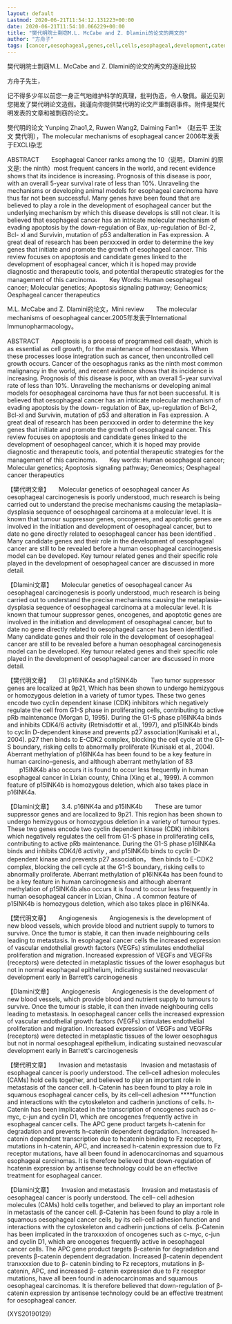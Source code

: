 ```yaml
---
layout: default
Lastmod: 2020-06-21T11:54:12.131223+00:00
date: 2020-06-21T11:54:10.066229+00:00
title: "樊代明院士剽窃M.L. McCabe and Z. Dlamini的论文的两文的"
author: "方舟子"
tags: [cancer,oesophageal,genes,cell,cells,esophageal,development,catenin,樊代明,expression,新语丝]
---
```


樊代明院士剽窃M.L. McCabe and Z. Dlamini的论文的两文的逐段比较

方舟子先生，

记不得多少年以前您一身正气地维护科学的真理，批判伪造，令人敬佩。最近见到您揭发了樊代明论文造假。我谨向你提供樊代明的论文严重剽窃事件。附件是樊代明发表的文章和被剽窃的论文。

樊代明的论文 Yunping Zhao1,2, Ruwen Wang2, Daiming Fan1* （赵云平 王汝文 樊代明），The molecular mechanisms of esophageal cancer 2006年发表于EXCLI杂志

ABSTRACT　　Esophageal Cancer ranks among the 10（说明，Dlamini 的原文是: the ninth）most frequent cancers in the world, and recent evidence shows that its incidence is increasing. Prognosis of this disease is poor, with an overall 5-year survival rate of less than 10%. Unraveling the mechanisms or developing animal models for esophageal carcinoma have thus far not been successful. Many genes have been found that are believed to play a role in the development of esophageal cancer but the underlying mechanism by which this disease develops is still not clear. It is believed that esophageal cancer has an intricate molecular mechanism of evading apoptosis by the down-regulation of Bax, up-regulation of Bcl-2, Bcl- xl and Survivin, mutation of p53 andalteration in Fas expression. A great deal of research has been perxxxxed in order to determine the key genes that initiate and promote the growth of esophageal cancer. This review focuses on apoptosis and candidate genes linked to the development of esophageal cancer, which it is hoped may provide diagnostic and therapeutic tools, and potential therapeutic strategies for the management of this carcinoma.　　Key Words: Human oesophageal cancer; Molecular genetics; Apoptosis signaling pathway; Geneomics; Oesphageal cancer therapeutics

M.L. McCabe and Z. Dlamini的论文，Mini review　　The molecular mechanisms of oesophageal cancer.2005年发表于International Immunopharmacology。

ABSTRACT　　Apoptosis is a process of programmed cell death, which is as essential as cell growth, for the maintenance of homeostasis. When these processes loose integration such as cancer, then uncontrolled cell growth occurs. Cancer of the oesophagus ranks as the ninth most common malignancy in the world, and recent evidence shows that its incidence is increasing. Prognosis of this disease is poor, with an overall 5-year survival rate of less than 10%. Unraveling the mechanisms or developing animal models for oesophageal carcinoma have thus far not been successful. It is believed that oesophageal cancer has an intricate molecular mechanism of evading apoptosis by the down- regulation of Bax, up-regulation of Bcl-2, Bcl-xl and Survivin, mutation of p53 and alteration in Fas expression. A great deal of research has been perxxxxed in order to determine the key genes that initiate and promote the growth of oesophageal cancer. This review focuses on apoptosis and candidate genes linked to the development of oesophageal cancer, which it is hoped may provide diagnostic and therapeutic tools, and potential therapeutic strategies for the management of this carcinoma.　　Key words:  Human oesophageal cancer; Molecular genetics; Apoptosis signaling pathway; Geneomics; Oesphageal cancer therapeutics

【樊代明文章】　　Molecular genetics of oesophageal cancer As oesophageal carcinogenesis is poorly understood, much research is being carried out to understand the precise mechanisms causing the metaplasia– dysplasia sequence of oesophageal carcinoma at a molecular level. It is known that tumour suppressor genes, oncogenes, and apoptotic genes are involved in the initiation and development of oesophageal cancer, but to date no gene directly related to oesophageal cancer has been identified . Many candidate genes and their role in the development of oesophageal cancer are still to be revealed before a human oesophageal carcinogenesis model can be developed. Key tumour related genes and their specific role played in the development of oesophageal cancer are discussed in more detail.

【Dlamini文章】　　Molecular genetics of oesophageal cancer As oesophageal carcinogenesis is poorly understood, much research is being carried out to understand the precise mechanisms causing the metaplasia– dysplasia sequence of oesophageal carcinoma at a molecular level. It is known that tumour suppressor genes, oncogenes, and apoptotic genes are involved in the initiation and development of oesophageal cancer, but to date no gene directly related to oesophageal cancer has been identified . Many candidate genes and their role in the development of oesophageal cancer are still to be revealed before a human oesophageal carcinogenesis model can be developed. Key tumour related genes and their specific role played in the development of oesophageal cancer are discussed in more detail.

【樊代明文章】　　(3) p16INK4a and p15INK4b 　　Two tumor suppressor genes are localized at 9p21, Which has been shown to undergo hemizygous or homozygous deletion in a variety of tumor types. These two genes encode two cyclin dependent kinase (CDK) inhibitors which negatively regulate the cell from G1-S phase in proliferating cells, contributing to active pRb maintenance (Morgan D, 1995). During the G1-S phase p16INK4a binds and inhibits CDK4/6 activity (Retnisdottir et al., 1997), and p15INK4b binds to cyclin D-dependent kinase and prevents p27 association(Kunisaki et al., 2004). p27 then binds to E-CDK2 complex, blocking the cell cycle at the G1-S boundary, risking cells to abnormally proliferate (Kunisaki et al., 2004). Aberrant methylation of p16INK4a has been found to be a key feature in human carcino-genesis, and although aberrant methylation of 83 　　p15INK4b also occurs it is found to occur less frequently in human esophageal cancer in Lixian county, China (Xing et al., 1999). A common feature of p15INK4b is homozygous deletion, which also takes place in p16INK4a.

【Dlamini文章】　　3.4. p16INK4a and p15INK4b　　These are tumor suppressor genes and are localized to 9p21. This region has been shown to undergo hemizygous or homozygous deletion in a variety of tumour types. These two genes encode two cyclin dependent kinase (CDK) inhibitors which negatively regulates the cell from G1-S phase in proliferating cells, contributing to active pRb maintenance. During the G1-S phase p16INK4a binds and inhibits CDK4/6 activity , and p15INK4b binds to cyclin D-dependent kinase and prevents p27 association， then binds to E-CDK2 complex, blocking the cell cycle at the G1-S boundary, risking cells to abnormally proliferate. Aberrant methylation of p16INK4a has been found to be a key feature in human carcinogenesis and although aberrant methylation of p15INK4b also occurs it is found to occur less frequently in human oesophageal cancer in Lixian, China . A common feature of p15INK4b is homozygous deletion, which also takes place in p16INK4a.

【樊代明文章】　　Angiogenesis　　Angiogenesis is the development of new blood vessels, which provide blood and nutrient supply to tumors to survive. Once the tumor is stable, it can then invade neighbouring cells leading to metastasis. In esophageal cancer cells the increased expression of vascular endothelial growth factors (VEGFs) stimulates endothelial proliferation and migration. Increased expression of VEGFs and VEGFRs (receptors) were detected in metaplastic tissues of the lower esophagus but not in normal esophageal epithelium, indicating sustained neovascular development early in Barrett’s carcinogenesis

【Dlamini文章】　　Angiogenesis　　Angiogenesis is the development of new blood vessels, which provide blood and nutrient supply to tumours to survive. Once the tumour is stable, it can then invade neighbouring cells leading to metastasis. In oesophageal cancer cells the increased expression of vascular endothelial growth factors (VEGFs) stimulates endothelial proliferation and migration. Increased expression of VEGFs and VEGFRs (receptors) were detected in metaplastic tissues of the lower oesophagus but not in normal oesophageal epithelium, indicating sustained neovascular development early in Barrett's carcinogenesis

【樊代明文章】　　Invasion and metastasis 　　Invasion and metastasis of esophageal cancer is poorly understood. The cell–cell adhesion molecules (CAMs) hold cells together, and believed to play an important role in metastasis of the cancer cell. h-Catenin has been found to play a role in squamous esophageal cancer cells, by its cell–cell adhesion ****function and interactions with the cytoskeleton and cadherin junctions of cells. h-Catenin has been implicated in the transcription of oncogenes such as c-myc, c-jun and cyclin D1, which are oncogenes frequently active in esophageal cancer cells. The APC gene product targets h-catenin for degradation and prevents h-catenin dependent degradation. Increased h-catenin dependent transcription due to hcatenin binding to Fz receptors, mutations in h-catenin, APC, and increased h-catenin expression due to Fz receptor mutations, have all been found in adenocarcinomas and squamous esophageal carcinomas. It is therefore believed that down-regulation of hcatenin expression by antisense technology could be an effective treatment for esophageal cancer.

【Dlamini文章】　　Invasion and metastasis　　Invasion and metastasis of oesophageal cancer is poorly understood. The cell– cell adhesion molecules (CAMs) hold cells together, and believed to play an important role in metastasis of the cancer cell. β-Catenin has been found to play a role in squamous oesophageal cancer cells, by its cell–cell adhesion function and interactions with the cytoskeleton and cadherin junctions of cells. β-Catenin has been implicated in the tranxxxxion of oncogenes such as c-myc, c-jun and cyclin D1, which are oncogenes frequently active in oesophageal cancer cells. The APC gene product targets β-catenin for degradation and prevents β-catenin dependent degradation. Increased β-catenin dependent tranxxxxion due to β- catenin binding to Fz receptors, mutations in β-catenin, APC, and increased β- catenin expression due to Fz receptor mutations, have all been found in adenocarcinomas and squamous oesophageal carcinomas. It is therefore believed that down-regulation of β-catenin expression by antisense technology could be an effective treatment for oesophageal cancer.

(XYS20190129)

